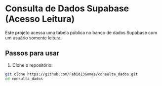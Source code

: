 # Consulta de Dados Supabase (Acesso Leitura)

Este projeto acessa uma tabela pública no banco de dados Supabase com um usuário somente leitura.

## Passos para usar

1. Clone o repositório:
```bash
git clone https://github.com/Fabio13Gomes/consulta_dados.git
cd consulta_dados
